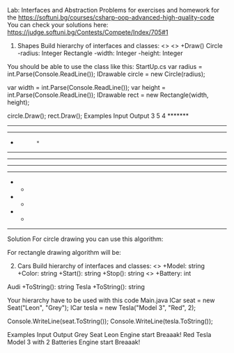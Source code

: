 Lab: Interfaces and Abstraction
Problems for exercises and homework for the https://softuni.bg/courses/csharp-oop-advanced-high-quality-code
You can check your solutions here: https://judge.softuni.bg/Contests/Compete/Index/705#1
1.	Shapes
Build hierarchy of interfaces and classes: 
<<inteface>>
<<Drawable>>
+Draw()
Circle
-radius: Integer
Rectangle
-width: Integer
-height: Integer




You should be able to use the class like this:
StartUp.cs
var radius = int.Parse(Console.ReadLine());
IDrawable circle = new Circle(radius);

var width = int.Parse(Console.ReadLine());
var height = int.Parse(Console.ReadLine());
IDrawable rect = new Rectangle(width, height);

circle.Draw();
rect.Draw();
Examples
Input	Output
3
5
4	   *******
 **       **
**         **
*           *
**         **
 **       **
   *******
****
*  *
*  *
*  *
****
Solution
For circle drawing you can use this algorithm: 
 
For rectangle drawing algorithm will be:
 











2.	Cars
Build hierarchy of interfaces and classes:
<<ICar>>
+Model:  string
+Color:  string
+Start(): string
+Stop(): string
<<IElectricCar>>
+Battery: int






Audi
+ToString(): string
Tesla
+ToString(): string




Your hierarchy have to be used with this code
Main.java
ICar seat = new Seat("Leon", "Grey");
ICar tesla = new Tesla("Model 3", "Red", 2);

Console.WriteLine(seat.ToString());
Console.WriteLine(tesla.ToString());

Examples
Input	Output
	Grey Seat Leon
Engine start
Breaaak!
Red Tesla Model 3 with 2 Batteries
Engine start
Breaaak!

